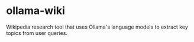 # ollama-wiki
Wikipedia research tool that uses Ollama's language models to extract key topics from user queries.
